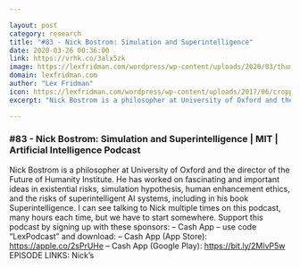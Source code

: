 ```yaml
---

layout: post
category: research
title: "#83 - Nick Bostrom: Simulation and Superintelligence"
date: 2020-03-26 00:36:00
link: https://vrhk.co/3alx5zk
image: https://lexfridman.com/wordpress/wp-content/uploads/2020/03/thumb-1.png
domain: lexfridman.com
author: "Lex Fridman"
icon: https://lexfridman.com/wordpress/wp-content/uploads/2017/06/cropped-lex-favicon-4-1-180x180.png
excerpt: "Nick Bostrom is a philosopher at University of Oxford and the director of the Future of Humanity Institute. He has worked on fascinating and important ideas in existential risks, simulation hypothesis, human enhancement ethics, and the risks of superintelligent AI systems, including in his book Superintelligence. I can see talking to Nick multiple times on this podcast, many hours each time, but we have to start somewhere. Support this podcast by signing up with these sponsors: – Cash App – use code “LexPodcast” and download: – Cash App (App Store): <https://apple.co/2sPrUHe> – Cash App (Google Play): <https://bit.ly/2MlvP5w> EPISODE LINKS: Nick’s"

---
```


### #83 - Nick Bostrom: Simulation and Superintelligence | MIT | Artificial Intelligence Podcast

Nick Bostrom is a philosopher at University of Oxford and the director of the Future of Humanity Institute. He has worked on fascinating and important ideas in existential risks, simulation hypothesis, human enhancement ethics, and the risks of superintelligent AI systems, including in his book Superintelligence. I can see talking to Nick multiple times on this podcast, many hours each time, but we have to start somewhere. Support this podcast by signing up with these sponsors: – Cash App – use code “LexPodcast” and download: – Cash App (App Store): <https://apple.co/2sPrUHe> – Cash App (Google Play): <https://bit.ly/2MlvP5w> EPISODE LINKS: Nick’s